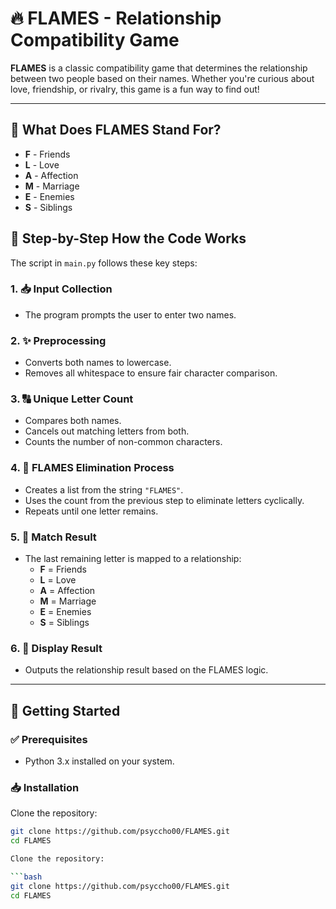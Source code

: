 # 🔥 FLAMES - Relationship Compatibility Game

**FLAMES** is a classic compatibility game that determines the relationship between two people based on their names. Whether you're curious about love, friendship, or rivalry, this game is a fun way to find out!

---

## 📜 What Does FLAMES Stand For?

- **F** - Friends
- **L** - Love
- **A** - Affection
- **M** - Marriage
- **E** - Enemies
- **S** - Siblings



## 🧠 Step-by-Step How the Code Works

The script in `main.py` follows these key steps:

### 1. 📥 Input Collection
- The program prompts the user to enter two names.

### 2. ✨ Preprocessing
- Converts both names to lowercase.
- Removes all whitespace to ensure fair character comparison.

### 3. 🔠 Unique Letter Count
- Compares both names.
- Cancels out matching letters from both.
- Counts the number of non-common characters.

### 4. 🔁 FLAMES Elimination Process
- Creates a list from the string `"FLAMES"`.
- Uses the count from the previous step to eliminate letters cyclically.
- Repeats until one letter remains.

### 5. 🧩 Match Result
- The last remaining letter is mapped to a relationship:
  - **F** = Friends
  - **L** = Love
  - **A** = Affection
  - **M** = Marriage
  - **E** = Enemies
  - **S** = Siblings

### 6. 🎉 Display Result
- Outputs the relationship result based on the FLAMES logic.

---

## 🚀 Getting Started

### ✅ Prerequisites

- Python 3.x installed on your system.

### 📥 Installation

Clone the repository:

```bash
git clone https://github.com/psyccho00/FLAMES.git
cd FLAMES

Clone the repository:

```bash
git clone https://github.com/psyccho00/FLAMES.git
cd FLAMES
